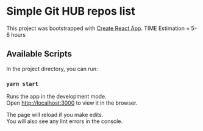 # Simple Git HUB repos list

This project was bootstrapped with [Create React App](https://github.com/facebook/create-react-app).
TIME Estimation = 5-6 hours
## Available Scripts

In the project directory, you can run:

### `yarn start`

Runs the app in the development mode.\
Open [http://localhost:3000](http://localhost:3000) to view it in the browser.

The page will reload if you make edits.\
You will also see any lint errors in the console.
